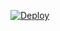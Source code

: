 
[![Deploy](https://www.herokucdn.com/deploy/button.svg)](https://heroku.com/deploy?template=https://github.com/SLdevilX/TG-Troid)



